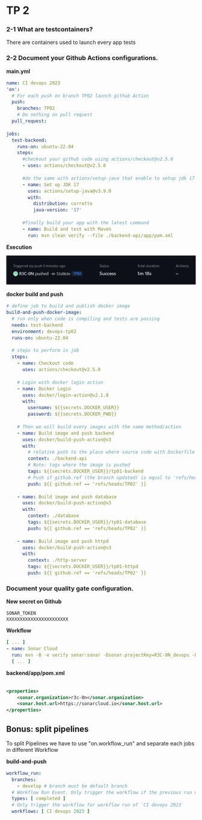 # TP 2

### 2-1 What are testcontainers?

There are containers used to launch every app tests

### 2-2 Document your Github Actions configurations.

**main.yml**

```yml
name: CI devops 2023
'on':
  # For each push on branch TP02 launch github Action
  push:
    branches: TP02
    # Do nothing on pull request
  pull_request:

jobs:
  test-backend:
    runs-on: ubuntu-22.04
    steps:
      #checkout your github code using actions/checkout@v2.5.0
      - uses: actions/checkout@v2.5.0

      #do the same with actions/setup-java that enable to setup jdk 17
      - name: Set up JDK 17
        uses: actions/setup-java@v3.9.0
        with:
          distribution: corretto
          java-version: '17'

      #finally build your app with the latest command
      - name: Build and test with Maven
        run: mvn clean verify --file ./backend-api/app/pom.xml
```

**Execution**

![github action](./img/github-action.png)

**docker build and push**

```yaml
# define job to build and publish docker image
build-and-push-docker-image:
  # run only when code is compiling and tests are passing
  needs: test-backend
  environment: devops-tp02
  runs-on: ubuntu-22.04

  # steps to perform in job
  steps:
    - name: Checkout code
      uses: actions/checkout@v2.5.0

    # Login with docker login action
    - name: Docker Login
      uses: docker/login-action@v2.1.0
      with:
        username: ${{secrets.DOCKER_USER}}
        password: ${{secrets.DOCKER_PWD}}

    # Then we will build every images with the same method/action
    - name: Build image and push backend
      uses: docker/build-push-action@v3
      with:
        # relative path to the place where source code with Dockerfile is located
        context: ./backend-api
        # Note: tags where the image is pushed
        tags: ${{secrets.DOCKER_USER}}/tp01-backend
        # Push if github.ref (the branch updated) is equal to 'refs/heads/TP02'
        push: ${{ github.ref == 'refs/heads/TP02' }}

    - name: Build image and push database
      uses: docker/build-push-action@v3
      with:
        context: ./database
        tags: ${{secrets.DOCKER_USER}}/tp01-database
        push: ${{ github.ref == 'refs/heads/TP02' }}

    - name: Build image and push httpd
      uses: docker/build-push-action@v3
      with:
        context: ./http-server
        tags: ${{secrets.DOCKER_USER}}/tp01-httpd
        push: ${{ github.ref == 'refs/heads/TP02' }}
```

### Document your quality gate configuration.

**New secret on Github**

```
SONAR_TOKEN
XXXXXXXXXXXXXXXXXXXXXXX
```

**Workflow**

```yaml
[ ... ]
- name: Sonar Cloud
  run: mvn -B -e verify sonar:sonar -Dsonar.projectKey=R3C-0N_devops -Dsonar.organization=r3c-0n -Dsonar.host.url=https://sonarcloud.io -Dsonar.login=${{ secrets.SONAR_TOKEN }}  --file ./backend-api/app/pom.xml
  [ ... ]
```

**backend/app/pom.xml**

```xml

<properties>
    <sonar.organization>r3c-0n</sonar.organization>
    <sonar.host.url>https://sonarcloud.io</sonar.host.url>
</properties>
```

## Bonus: split pipelines

To split Pipelines we have to use "on.workflow_run" and separate each jobs in different Workflow

**build-and-push**

```yaml
workflow_run:
  branches:
    - develop # branch must be default branch
  # Workflow Run Event. Only trigger the workflow if the previous run was successful.
  types: [ completed ]
  # Only trigger the workflow for workflow run of `CI devops 2023`
  workflows: [ CI devops 2023 ]
```


